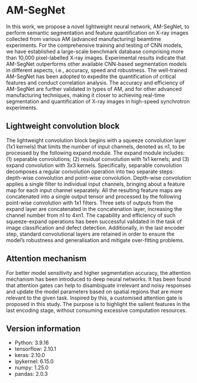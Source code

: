 # AM-SegNet
In this work, we propose a novel lightweight neural network, AM-SegNet, to perform semantic segmentation and feature quantification on X-ray images collected from various AM (advanced manufacturing) beamtime experiments. For the comprehensive training and testing of CNN models, we have established a large-scale benchmark database comprising more than 10,000 pixel-labelled X-ray images. Experimental results indicate that AM-SegNet outperforms other available CNN-based segmentation models in different aspects, i.e., accuracy, speed and robustness. The well-trained AM-SegNet has been adopted to expedite the quantification of critical features and conduct correlation analysis. The accuracy and efficiency of AM-SegNet are further validated in types of AM, and for other advanced manufacturing techniques, making it closer to achieving real-time segmentation and quantification of X-ray images in high-speed synchrotron experiments.


## Lightweight convolution block 
The lightweight convolution block begins with a squeeze convolution layer (1x1 kernels) that limits the number of input channels, denoted as n1, to be processed by the following expand module. The expand module includes: (1) separable convolutions; (2) residual convolution with 1x1 kernels; and (3) expand convolution with 3x3 kernels. Specifically, separable convolution decomposes a regular convolution operation into two separate steps: depth-wise convolution and point-wise convolution. Depth-wise convolution applies a single filter to individual input channels, bringing about a feature map for each input channel separately. All the resulting feature maps are concatenated into a single output tensor and processed by the following point-wise convolution with 1x1 filters. Three sets of outputs from the expand layer are concatenated in the concatenation layer, increasing the channel number from n1 to 4xn1. The capability and efficiency of such squeeze-expand operations has been successful validated in the task of image classification and defect detection. Additionally, in the last encoder step, standard convolutional layers are retained in order to ensure the model’s robustness and generalisation and mitigate over-fitting problems. 

## Attention mechanism
For better model sensitivity and higher segmentation accuracy, the attention mechanism has been introduced to deep neural networks. It has been found that attention gates can help to disambiguate irrelevant and noisy responses and update the model parameters based on spatial regions that are more relevant to the given task. Inspired by this, a customised attention gate is proposed in this study. The purpose is to highlight the salient features in the last encoding stage, without consuming excessive computation resources. 

## Version information
- Python: 3.9.16
- tensorflow: 2.10.1
- keras: 2.10.0
- ipykernel: 6.15.0
- numpy: 1.25.0
- pandas: 2.0.3
